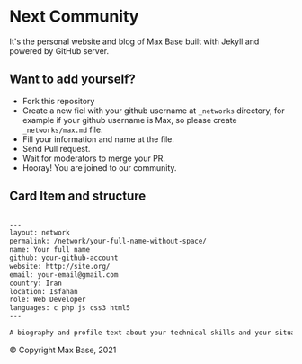# Next Community

It's the personal website and blog of Max Base built with Jekyll and powered by GitHub server.

## Want to add yourself?

- Fork this repository
- Create a new fiel with your github username at `_networks` directory, for example if your github username is Max, so please create `_networks/max.md` file.
- Fill your information and name at the file.
- Send Pull request.
- Wait for moderators to merge your PR.
- Hooray! You are joined to our community.

## Card Item and structure

```md

---
layout: network
permalink: /network/your-full-name-without-space/
name: Your full name
github: your-github-account
website: http://site.org/
email: your-email@gmail.com
country: Iran
location: Isfahan
role: Web Developer
languages: c php js css3 html5
---

A biography and profile text about your technical skills and your situation
```

© Copyright Max Base, 2021
